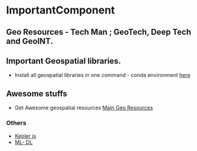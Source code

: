 # ImportantComponent
Geo Resources - Tech Man ; GeoTech, Deep Tech and GeoINT.
---

## Important Geospatial libraries.
- Install all geospatial libraries in one command - conda environment [here](https://ml.gishub.org/)
## Awesome stuffs 
- Get Awesome geospatial resources [Main Geo Resources](https://github.com/sacridini/Awesome-Geospatial)
### Others 
- [Kepler js](https://kepler.gl/)
- [ML- DL](https://github.com/ashishpatel26/500-AI-Machine-learning-Deep-learning-Computer-vision-NLP-Projects-with-code)
